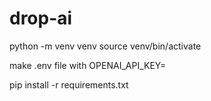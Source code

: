 # drop-ai

python -m venv venv
source venv/bin/activate

make .env file with
OPENAI_API_KEY=

pip install -r requirements.txt
